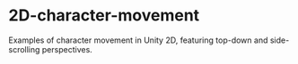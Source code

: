# 2D-character-movement
Examples of character movement in Unity 2D, featuring top-down and side-scrolling perspectives.
